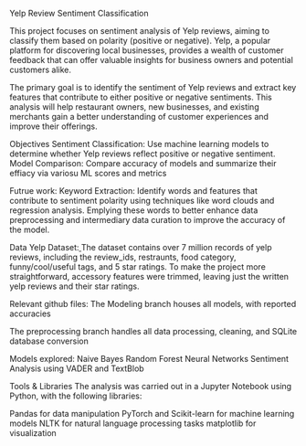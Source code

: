 Yelp Review Sentiment Classification

This project focuses on sentiment analysis of Yelp reviews, aiming to classify them based on polarity (positive or negative). Yelp, a popular platform for discovering local businesses, provides a wealth of customer feedback that can offer valuable insights for business owners and potential customers alike.

The primary goal is to identify the sentiment of Yelp reviews and extract key features that contribute to either positive or negative sentiments. This analysis will help restaurant owners, new businesses, and existing merchants gain a better understanding of customer experiences and improve their offerings.

Objectives
Sentiment Classification: Use machine learning models to determine whether Yelp reviews reflect positive or negative sentiment.
Model Comparison: Compare accuracy of models and summarize their effiacy via variosu ML scores and metrics

Futrue work: 
  Keyword Extraction: Identify words and features that contribute to sentiment polarity using techniques like word clouds and regression analysis. Emplying these words to better enhance data preprocessing and intermediary data curation to improve the accuracy of the model.

Data 
Yelp  Dataset:[ ](https://www.yelp.com/dataset) 
The dataset contains over 7 million records of yelp reviews, including the review_ids, restraunts, food category, funny/cool/useful tags, and 5 star ratings. To make the project more straightforward, accessory features were trimmed, leaving just the written yelp reviews and their star ratings.

Relevant github files:
The Modeling branch houses all models, with reported accuracies

The preprocessing branch handles all data processing, cleaning, and SQLite database conversion


Models explored: 
Naive Bayes
Random Forest
Neural Networks
Sentiment Analysis using VADER and TextBlob

Tools & Libraries
The analysis was carried out in a Jupyter Notebook using Python, with the following libraries:

Pandas for data manipulation
PyTorch and Scikit-learn for machine learning models
NLTK for natural language processing tasks
matplotlib for visualization
